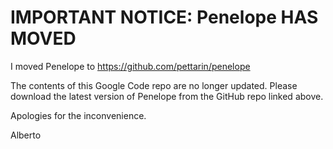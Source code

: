 # IMPORTANT NOTICE: Penelope HAS MOVED #

I moved Penelope to https://github.com/pettarin/penelope

The contents of this Google Code repo are no longer updated. Please download the latest version of Penelope from the GitHub repo linked above.

Apologies for the inconvenience.

Alberto